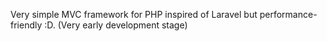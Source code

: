 Very simple MVC framework for PHP inspired of Laravel but performance-friendly :D. (Very early development stage)
